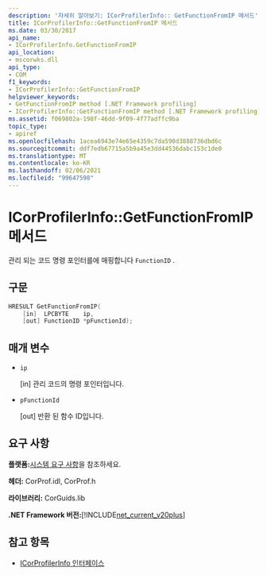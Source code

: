 ```yaml
---
description: '자세히 알아보기: ICorProfilerInfo:: GetFunctionFromIP 메서드'
title: ICorProfilerInfo::GetFunctionFromIP 메서드
ms.date: 03/30/2017
api_name:
- ICorProfilerInfo.GetFunctionFromIP
api_location:
- mscorwks.dll
api_type:
- COM
f1_keywords:
- ICorProfilerInfo::GetFunctionFromIP
helpviewer_keywords:
- GetFunctionFromIP method [.NET Framework profiling]
- ICorProfilerInfo::GetFunctionFromIP method [.NET Framework profiling]
ms.assetid: f069802a-198f-46dd-9f09-4f77adffc9ba
topic_type:
- apiref
ms.openlocfilehash: 1acea6943e74e65e4359c7da590d3888736dbd6c
ms.sourcegitcommit: ddf7edb67715a5b9a45e3dd44536dabc153c1de0
ms.translationtype: MT
ms.contentlocale: ko-KR
ms.lasthandoff: 02/06/2021
ms.locfileid: "99647598"
---
```

# <a name="icorprofilerinfogetfunctionfromip-method"></a>ICorProfilerInfo::GetFunctionFromIP 메서드

관리 되는 코드 명령 포인터를에 매핑합니다 `FunctionID` .  
  
## <a name="syntax"></a>구문  
  
```cpp  
HRESULT GetFunctionFromIP(  
    [in]  LPCBYTE    ip,  
    [out] FunctionID *pFunctionId);  
```  
  
## <a name="parameters"></a>매개 변수

- `ip`

  \[in] 관리 코드의 명령 포인터입니다.

- `pFunctionId`

  \[out] 반환 된 함수 ID입니다.

## <a name="requirements"></a>요구 사항  

 **플랫폼:**[시스템 요구 사항](../../get-started/system-requirements.md)을 참조하세요.  
  
 **헤더:** CorProf.idl, CorProf.h  
  
 **라이브러리:** CorGuids.lib  
  
 **.NET Framework 버전:**[!INCLUDE[net_current_v20plus](../../../../includes/net-current-v20plus-md.md)]  
  
## <a name="see-also"></a>참고 항목

- [ICorProfilerInfo 인터페이스](icorprofilerinfo-interface.md)
